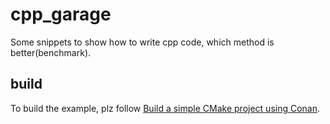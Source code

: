 # cpp_garage

Some snippets to show how to write cpp code, which method is better(benchmark).

## build

To build the example, plz follow [Build a simple CMake project using Conan](https://docs.conan.io/2/tutorial/consuming_packages/build_simple_cmake_project.html).
